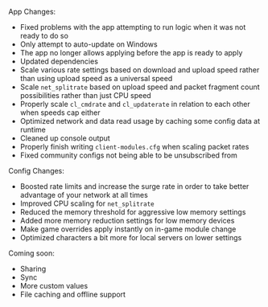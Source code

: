 App Changes:
* Fixed problems with the app attempting to run logic when it was not ready to do so
* Only attempt to auto-update on Windows
* The app no longer allows applying before the app is ready to apply
* Updated dependencies
* Scale various rate settings based on download and upload speed rather than using upload speed as a universal speed
* Scale `net_splitrate` based on upload speed and packet fragment count possibilities rather than just CPU speed
* Properly scale `cl_cmdrate` and `cl_updaterate` in relation to each other when speeds cap either
* Optimized network and data read usage by caching some config data at runtime
* Cleaned up console output
* Properly finish writing `client-modules.cfg` when scaling packet rates
* Fixed community configs not being able to be unsubscribed from

Config Changes:
* Boosted rate limits and increase the surge rate in order to take better advantage of your network at all times
* Improved CPU scaling for `net_splitrate`
* Reduced the memory threshold for aggressive low memory settings
* Added more memory reduction settings for low memory devices
* Make game overrides apply instantly on in-game module change
* Optimized characters a bit more for local servers on lower settings

Coming soon:
* Sharing
* Sync
* More custom values
* File caching and offline support
